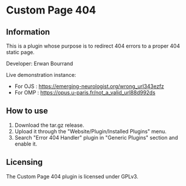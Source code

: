 # Custom Page 404

## Information
This is a plugin whose purpose is to redirect 404 errors to a proper 404 static page.

Developer: Erwan Bourrand

Live demonstration instance:
- For OJS : https://emerging-neurologist.org/wrong_url343ezfz
- For OMP : https://opus.u-paris.fr/not_a_valid_url88d992ds

## How to use
1. Download the tar.gz release.
2. Upload it through the "Website/Plugin/Installed Plugins" menu.
3. Search "Error 404 Handler" plugin in "Generic Plugins" section and enable it.

## Licensing
The Custom Page 404 plugin is licensed under GPLv3. 
